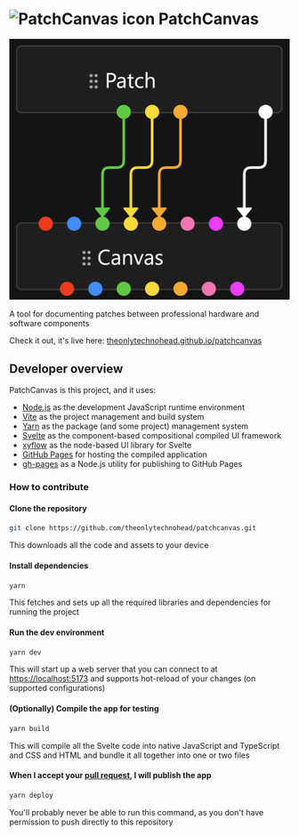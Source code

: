#  <img src="public/favicon.ico" alt="PatchCanvas icon" width="25" height="25"> PatchCanvas

![Screenshot](screenshot.png)

A tool for documenting patches between professional hardware and software components

Check it out, it's live here: [theonlytechnohead.github.io/patchcanvas](https://theonlytechnohead.github.io/patchcanvas/)

## Developer overview

PatchCanvas is this project, and it uses:
- [Node.js](https://nodejs.org) as the development JavaScript runtime environment
- [Vite](https://vitejs.dev/) as the project management and build system
- [Yarn](https://yarnpkg.com/) as the package (and some project) management system
- [Svelte](https://svelte.dev/) as the component-based compositional compiled UI framework
- [xyflow](https://www.xyflow.com/) as the node-based UI library for Svelte
- [GitHub Pages](https://pages.github.com/) for hosting the compiled application
- [gh-pages](https://github.com/tschaub/gh-pages) as a Node.js utility for publishing to GitHub Pages

### How to contribute

#### Clone the repository
```sh
git clone https://github.com/theonlytechnohead/patchcanvas.git
```
This downloads all the code and assets to your device

#### Install dependencies
```sh
yarn
```
This fetches and sets up all the required libraries and dependencies for running the project

#### Run the dev environment
```sh
yarn dev
```
This will start up a web server that you can connect to at [https://localhost:5173](https://localhost:5173) and supports hot-reload of your changes (on supported configurations)

#### (Optionally) Compile the app for testing
```sh
yarn build
```
This will compile all the Svelte code into native JavaScript and TypeScript and CSS and HTML and bundle it all together into one or two files

#### When I accept your [pull request](https://docs.github.com/en/pull-requests/collaborating-with-pull-requests/proposing-changes-to-your-work-with-pull-requests/about-pull-requests), I will publish the app
```sh
yarn deploy
```
You'll probably never be able to run this command, as you don't have permission to push directly to this repository
